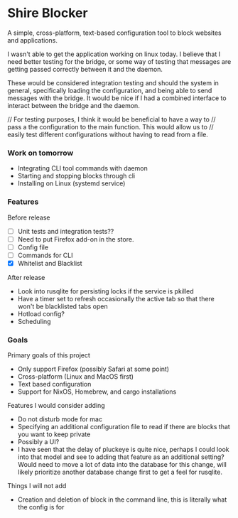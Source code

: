 # Shire Blocker
A simple, cross-platform, text-based configuration tool to block websites and applications.

I wasn't able to get the application working on linux today. I believe that I need better testing for the bridge, or some way of testing that messages are getting passed correctly between it and the daemon.

These would be considered integration testing and should the system in general, specifically loading the configuration, and being able to send messages with the bridge. It would be nice if I had a combined interface to interact between the bridge and the daemon.

// For testing purposes, I think it would be beneficial to have a way to 
// pass a the configuration to the main function. This would allow us to 
// easily test different configurations without having to read from a file.

### Work on tomorrow
- Integrating CLI tool commands with daemon
 - Starting and stopping blocks through cli
- Installing on Linux (systemd service)

### Features
Before release
- [ ] Unit tests and integration tests??
- [ ] Need to put Firefox add-on in the store.
- [ ] Config file
- [ ] Commands for CLI
- [x] Whitelist and Blacklist

After release
- Look into rusqlite for persisting locks if the service is pkilled
- Have a timer set to refresh occasionally the active tab so that there won't be blacklisted tabs open
- Hotload config?
- Scheduling

### Goals
Primary goals of this project
- Only support Firefox (possibly Safari at some point)
- Cross-platform (Linux and MacOS first)
- Text based configuration
- Support for NixOS, Homebrew, and cargo installations

Features I would consider adding
- Do not disturb mode for mac
- Specifying an additional configuration file to read if there are blocks that you want to keep private
- Possibly a UI?
- I have seen that the delay of pluckeye is quite nice, perhaps I could look into that model and see to adding that feature as an additional setting? Would need to move a lot of data into the database for this change, will likely prioritize another database change first to get a feel for rusqlite.

Things I will not add
- Creation and deletion of block in the command line, this is literally what the config is for

